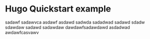 # Hugo Quickstart example
sadawf
sadawvca
asdawf
asdawd
sadwda
sadadwad
sadawd
sdadw
sdawdaw
sadawd
sadawdaw
dawdawfsadawdawd
asdadwad
awdawfcasvawv
